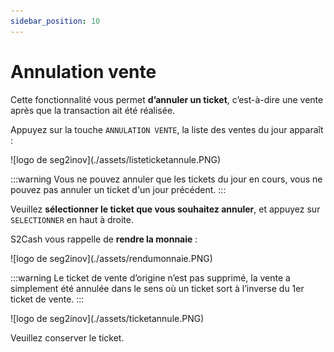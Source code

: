 ```yaml
---
sidebar_position: 10
---
```


# Annulation vente

Cette fonctionnalité vous permet **d’annuler un ticket**, c’est-à-dire une vente après que la transaction ait été réalisée. 

Appuyez sur la touche ```ANNULATION VENTE```, la liste des ventes du jour apparaît : 

<div className="contenaireImg">
    ![logo de seg2inov](./assets/listeticketannule.PNG)
</div>

:::warning
Vous ne pouvez annuler que les tickets du jour en cours, vous ne pouvez pas annuler un ticket d'un jour précédent. 
:::

Veuillez **sélectionner le ticket que vous souhaitez annuler**, et appuyez sur ```SELECTIONNER``` en haut à droite. 

S2Cash vous rappelle de **rendre la monnaie** : 

<div className="contenaireImg">
    ![logo de seg2inov](./assets/rendumonnaie.PNG)
</div>

:::warning
Le ticket de vente d’origine n’est pas supprimé, la vente a simplement été annulée dans le sens où un ticket sort à l’inverse du 1er ticket de vente.
:::

<div className="contenaireImg">
    ![logo de seg2inov](./assets/ticketannule.PNG)
</div>

Veuillez conserver le ticket. 
